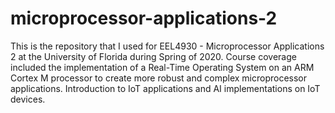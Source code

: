 # microprocessor-applications-2

This is the repository that I used for EEL4930 - Microprocessor Applications 2 at the University of Florida during Spring of 2020. Course coverage included the implementation of a Real-Time Operating System on an ARM Cortex M processor to create more robust and complex microprocessor applications. Introduction to IoT applications and AI implementations on IoT devices.
